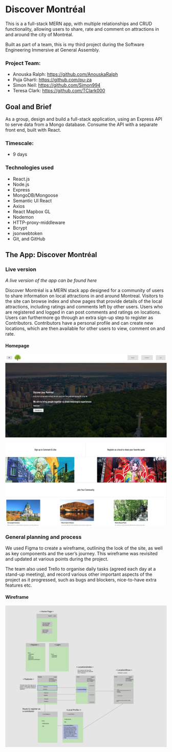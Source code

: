 # Discover Montréal
This is a a full-stack MERN app, with multiple relationships and CRUD functionality, allowing users to share, rate and comment on attractions in and around the city of Montréal.

Built as part of a team, this is my third project during the Software Engineering Immersive at General Assembly.

### Project Team:
* Anouska Ralph: https://github.com/AnouskaRalph
* Puja Gharti: https://github.com/pu-za
* Simon Neil: https://github.com/Simon994
* Teresa Clark: https://github.com/TClark000


## Goal and Brief
As a group, design and build a full-stack application, using an Express API to serve data from a Mongo database. Consume the API with a separate front end, built with React.

### Timescale:
* 9 days

### Technologies used
* React.js
* Node.js
* Express
* MongoDB/Mongoose
* Semantic UI React
* Axios
* React Mapbox GL
* Nodemon
* HTTP-proxy-middleware
* Bcrypt
* jsonwebtoken
* Git, and GitHub


## The App: Discover Montréal
### Live version
*A live version of the app can be found here*

Discover Montréal is a MERN stack app designed for a community of users to share information on local attractions in and around Montreal. 
Visitors to the site can browse index and show pages that provide details of  the local attractions, including ratings and comments left by other users.
Users who are registered and logged in can post comments and ratings on locations.
Users can furthermore go through an extra sign-up step to register as Contributors. Contributors have a personal profile and can create new locations, which are then available for other users to view, comment on and rate. 


#### Homepage

![Homepage Screenshot 1](./Readme_Screenshots/Homepage_Readme_Screenshot1.png)

![Homepage Screenshot 2](./Readme_Screenshots/Homepage_Readme_Screenshot2.png)

 
### General planning and process

We used Figma to create a wireframe, outlining the look of the site,  as well as key components and the user’s journey.
This wireframe was revisited and updated at various points during the project.


The team also used Trello to organise daily tasks (agreed each day at a stand-up meeting), and record various other important aspects of the project as it progressed, such as  bugs and blockers, nice-to-have extra features etc.

#### Wireframe
![Wireframe Screenshot](./Readme_Screenshots/Wireframe_Readme_Screenshot.png)

